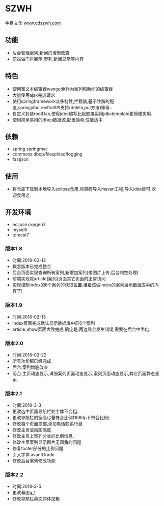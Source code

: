 # SZWH
手足文化
www.cdszwh.com

## 功能
- 后台管理案列,新闻的增删改查
- 前端做门户展示,案列,新闻显示等内容

## 特色
- 使用富文本编辑器wangedit作为案列和新闻的编辑器
- 大量使用ajax完成请求
- 使用springframework众多特性,拦截器,基于注解的配置,springjdbc,restfulAPI支持(delete,put方法)等等..
- 自定义封装rootDao,使得jdbc编写比起直接运用jdbctemplate更简便实用.
- 使用简单易用的dbcp数据源,配置简单,性能适中.

## 依赖
- spring springmvc
- commons dbcp/fileupload/logging
- fastjson

## 使用
- 将仓库下载到本地导入eclipse食用,将源码导入maven工程,导入idea皆可.欢迎食用之.

## 开发环境
- eclipse oxygen2
- mysql5
- tomcat7

### 版本1.8
- 时间:2018-02-13
- 概念版本已完成整合
- 后台页面实现查询所有案列,新增加案列(带图片上传,后台判空处理)
- 前端实现除article(案列)页面其它页面的正常访问.
- 实现控制index的6个案列的获取位置.接着该做index的案列展示数据库中的内容了!

### 版本1.9
- 时间:2018-02-13
- index页面完成默认显示数据库中前6个案列
- article_show页面大致完成,确定是:两边缘会发生错误,需要在后台中优化.

### 版本2.0
- 时间:2018-02-22
- 所有功能都已经完成.
- 后台:案列增删改查
- 前台:主页动态显示,详细案列页面动态显示,案列页面动态显示,其它页面静态显示.

### 版本2.1
- 时间:2018-3-3
- 更改选中页面导航栏处字体不变粗.
- 更改导航栏的宽高尽量符合比例(1080p下符合比例)
- 修改每个页面顶部,添加电话联系行目.
- 修改主页滚动图高度.
- 修改主页上案列分类的比例信息.
- 修改主页案列显示图片无圆角的问题
- 修复footer部分的比例问题
- 引入字体 avantGrade
- 修改后台案列修改功能

### 版本2.2
- 时间:2018-3-5
- 更改幕图g_1
- 修改导航栏英文斜体加粗